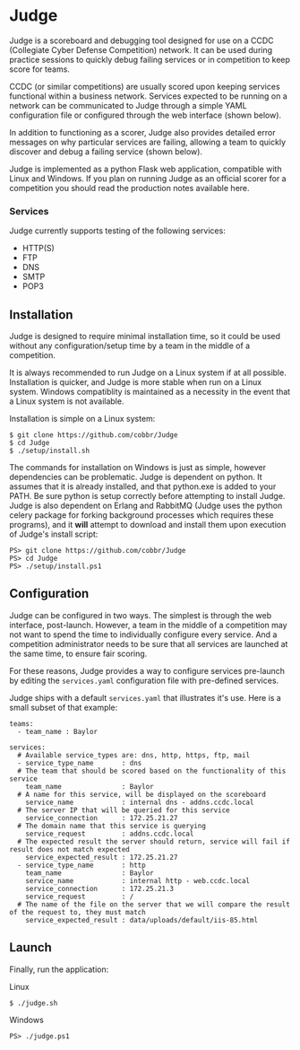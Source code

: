 # Judge

Judge is a scoreboard and debugging tool designed for use on a CCDC (Collegiate Cyber Defense Competition) network. It can be used during practice sessions to quickly debug failing services or in competition to keep score for teams.

CCDC (or similar competitions) are usually scored upon keeping services functional within a business network. Services expected to be running on a network can be communicated to Judge through a simple YAML configuration file or configured through the web interface (shown below).

In addition to functioning as a scorer, Judge also provides detailed error messages on why particular services are failing, allowing a team to quickly discover and debug a failing service (shown below).

Judge is implemented as a python Flask web application, compatible with Linux and Windows. If you plan on running Judge as an official scorer for a competition you should read the production notes available here.

### Services

Judge currently supports testing of the following services:
* HTTP(S)
* FTP
* DNS
* SMTP
* POP3

## Installation

Judge is designed to require minimal installation time, so it could be used without any configuration/setup time by a team in the middle of a competition.

It is always recommended to run Judge on a Linux system if at all possible. Installation is quicker, and Judge is more stable when run on a Linux system. Windows compatiblity is maintained as a necessity in the event that a Linux system is not available.

Installation is simple on a Linux system:
```
$ git clone https://github.com/cobbr/Judge
$ cd Judge
$ ./setup/install.sh
```

The commands for installation on Windows is just as simple, however dependencies can be problematic. Judge is dependent on python. It assumes that it is already installed, and that python.exe is added to your PATH. Be sure python is setup correctly before attempting to install Judge. Judge is also dependent on Erlang and RabbitMQ (Judge uses the python celery package for forking background processes which requires these programs), and it **will** attempt to download and install them upon execution of Judge's install script:

```
PS> git clone https://github.com/cobbr/Judge
PS> cd Judge
PS> ./setup/install.ps1
```

## Configuration

Judge can be configured in two ways. The simplest is through the web interface, post-launch. However, a team in the middle of a competition may not want to spend the time to individually configure every service. And a competition administrator needs to be sure that all services are launched at the same time, to ensure fair scoring.

For these reasons, Judge provides a way to configure services pre-launch by editing the `services.yaml` configuration file with pre-defined services.

Judge ships with a default `services.yaml` that illustrates it's use. Here is a small subset of that example:
```
teams:
  - team_name : Baylor

services:
  # Available service_types are: dns, http, https, ftp, mail
  - service_type_name       : dns
  # The team that should be scored based on the functionality of this service
    team_name               : Baylor
  # A name for this service, will be displayed on the scoreboard
    service_name            : internal dns - addns.ccdc.local
  # The server IP that will be queried for this service
    service_connection      : 172.25.21.27
  # The domain name that this service is querying
    service_request         : addns.ccdc.local
  # The expected result the server should return, service will fail if result does not match expected
    service_expected_result : 172.25.21.27
  - service_type_name       : http
    team_name               : Baylor
    service_name            : internal http - web.ccdc.local
    service_connection      : 172.25.21.3
    service_request         : /
  # The name of the file on the server that we will compare the result of the request to, they must match
    service_expected_result : data/uploads/default/iis-85.html
```

## Launch

Finally, run the application:

Linux
```
$ ./judge.sh
```

Windows
```
PS> ./judge.ps1
```
